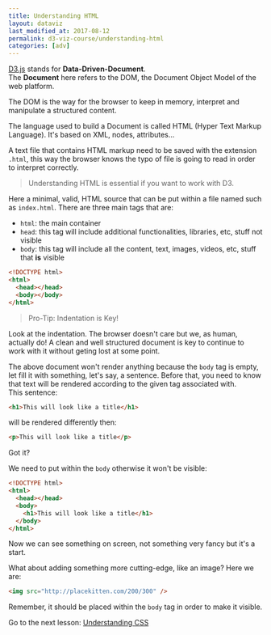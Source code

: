 ```yaml
---
title: Understanding HTML
layout: dataviz
last_modified_at: 2017-08-12
permalink: d3-viz-course/understanding-html
categories: [adv]
---
```


[D3.js](https://d3js.org/) stands for **Data-Driven-Document**.  
The **Document** here refers to the DOM, the Document Object Model of the web platform.

The DOM is the way for the browser to keep in memory, interpret and manipulate a structured content.

The language used to build a Document is called HTML (Hyper Text Markup Language). It's based on XML, nodes, attributes...

A text file that contains HTML markup need to be saved with the extension `.html`, this way the browser knows the typo of file is going to read in order to interpret correctly.

> Understanding HTML is essential if you want to work with D3.

Here a minimal, valid, HTML source that can be put within a file named such as `index.html`. There are three main tags that are:

- `html`: the main container
- `head`: this tag will include additional functionalities, libraries, etc, stuff not visible
- `body`: this tag will include all the content, text, images, videos, etc, stuff that **is** visible

```html
<!DOCTYPE html>
<html>
  <head></head>
  <body></body>   
</html>
```

> Pro-Tip: Indentation is Key!

Look at the indentation. The browser doesn't care but we, as human, actually do! A clean and well structured document is key to continue to work with it without geting lost at some point.

The above document won't render anything because the `body` tag is empty, let fill it with something, let's say, a sentence. Before that, you need to know that text will be rendered according to the given tag associated with.  
This sentence:

```html
<h1>This will look like a title</h1>
```

will be rendered differently then:

```html
<p>This will look like a title</p>
```

Got it?

We need to put within the `body` otherwise it won't be visible:

<lineselect lines="4-4" ></lineselect>

```html
<!DOCTYPE html>
<html>
  <head></head>
  <body>
    <h1>This will look like a title</h1>
  </body>
</html>
```

Now we can see something on screen, not something very fancy but it's a start.

What about adding something more cutting-edge, like an image? Here we are:

```html
<img src="http://placekitten.com/200/300" />
```

Remember, it should be placed within the `body` tag in order to make it visible.

Go to the next lesson: [Understanding CSS](understanding-css)